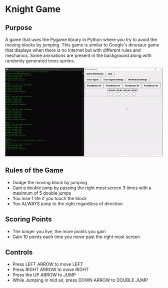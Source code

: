# Knight Game

## Purpose
A game that uses the Pygame library in Python where you try to avoid the moving blocks by jumping. This game is similar to Google's dinosaur game that displays when there is no internet but with different rules and mechanics. Some animations are present in the background along with randomly generated trees sprites.

![](https://github.com/GrantPau/Simon-Game/blob/main/Clips/losing-a-round.gif)

## Rules of the Game
- Dodge the moving block by jumping
- Gain a double jump by passing the right most screen 3 times with a maximum of 5 double jumps
- You lose 1 life if you touch the block
- You ALWAYS jump to the right regardless of direction


## Scoring Points
- The longer you live, the more points you gain
- Gain 10 points each time you move past the right most screen


## Controls
- Press LEFT ARROW to move LEFT
- Press RIGHT ARROW to move RIGHT
- Press the UP ARROW to JUMP
- While Jumping in mid air, press DOWN ARROW to DOUBLE JUMP

